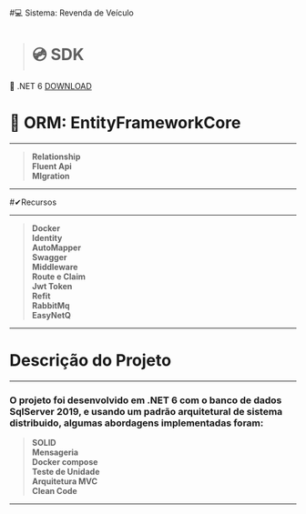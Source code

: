 #💻 Sistema: Revenda de Veículo

> # 💿 SDK
💽 .NET 6 [DOWNLOAD]( https://dotnet.microsoft.com/download/dotnet/6.0)

# 📅 ORM: EntityFrameworkCore<br>

***
> **Relationship<br>**
> **Fluent Api<br>**
> **MIgration<br>**
***

#✔Recursos<br>

***
> **Docker<br>**
> **Identity<br>**
> **AutoMapper<br>**
> **Swagger<br>**
> **Middleware<br>**
> **Route e Claim<br>**
> **Jwt Token <br>**
> **Refit <br>**
> **RabbitMq <br>**
> **EasyNetQ <br>**
***

# Descrição do Projeto #

***
### O projeto foi desenvolvido em .NET 6 com o banco de dados SqlServer 2019, e usando um padrão arquitetural de sistema distribuido, algumas abordagens implementadas foram: ###

> **SOLID<br>**
> **Mensageria<br>**
> **Docker compose<br>**
> **Teste de Unidade<br>**
> **Arquitetura MVC<br>**
> **Clean Code<br>**

***